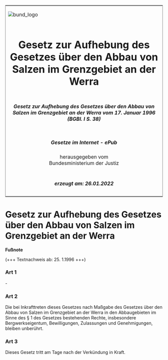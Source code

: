 <span id="DECKBLATT.html"></span>

<table border="0" frame="border" width="100%">

<tr valign="top">

<td align="left">

![bund\_logo](BfJ_2021_Web_de_de.gif)

</td>

<td align="right">

 

</td>

</tr>

<tr align="center" valign="middle">

<td colspan="2">

# Gesetz zur Aufhebung des Gesetzes über den Abbau von Salzen im Grenzgebiet an der Werra

</td>

</tr>

<tr align="center" valign="middle">

<td colspan="2">

##### Gesetz zur Aufhebung des Gesetzes über den Abbau von Salzen im Grenzgebiet an der Werra vom 17. Januar 1996 (BGBl. I S. 38)

</td>

</tr>

<tr align="center" valign="middle">

<td colspan="2">

  
  

##### Gesetze im Internet - ePub  
  
herausgegeben vom  
Bundesministerium der Justiz

</td>

</tr>

<tr align="center" valign="bottom">

<td colspan="2">

  
  

##### erzeugt am: 26.01.2022

</td>

</tr>

</table>

<span id="BJNR003800996.html"></span>

# Gesetz zur Aufhebung des Gesetzes über den Abbau von Salzen im Grenzgebiet an der Werra

<div>

  
**Fußnote**

<div class="jnhtml">

<div>

<div class="jurAbsatz">

(+++ Textnachweis ab: 25. 1.1996 +++)

</div>

</div>

</div>

</div>

<span id="BJNR003800996BJNE000100310.html"></span>

### Art 1  

<div>

<div class="jnhtml">

<div>

<div class="jurAbsatz">

\-

</div>

</div>

</div>

</div>

<span id="BJNR003800996BJNE000200310.html"></span>

### Art 2  

<div>

<div class="jnhtml">

<div>

<div class="jurAbsatz">

Die bei Inkrafttreten dieses Gesetzes nach Maßgabe des Gesetzes über den
Abbau von Salzen im Grenzgebiet an der Werra in den Abbaugebieten im
Sinne des § 1 des Gesetzes bestehenden Rechte, insbesondere
Bergwerkseigentum, Bewilligungen, Zulassungen und Genehmigungen, bleiben
unberührt.

</div>

</div>

</div>

</div>

<span id="BJNR003800996BJNE000300310.html"></span>

### Art 3  

<div>

<div class="jnhtml">

<div>

<div class="jurAbsatz">

Dieses Gesetz tritt am Tage nach der Verkündung in Kraft.

</div>

</div>

</div>

</div>

